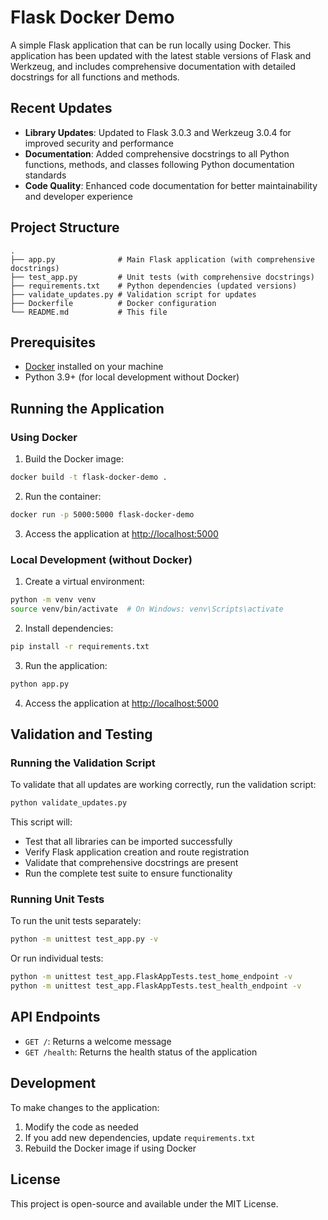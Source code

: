 # Flask Docker Demo

A simple Flask application that can be run locally using Docker. This application has been updated with the latest stable versions of Flask and Werkzeug, and includes comprehensive documentation with detailed docstrings for all functions and methods.

## Recent Updates

- **Library Updates**: Updated to Flask 3.0.3 and Werkzeug 3.0.4 for improved security and performance
- **Documentation**: Added comprehensive docstrings to all Python functions, methods, and classes following Python documentation standards
- **Code Quality**: Enhanced code documentation for better maintainability and developer experience

## Project Structure

```
.
├── app.py              # Main Flask application (with comprehensive docstrings)
├── test_app.py         # Unit tests (with comprehensive docstrings)
├── requirements.txt    # Python dependencies (updated versions)
├── validate_updates.py # Validation script for updates
├── Dockerfile          # Docker configuration
└── README.md           # This file
```

## Prerequisites

- [Docker](https://www.docker.com/get-started) installed on your machine
- Python 3.9+ (for local development without Docker)

## Running the Application

### Using Docker

1. Build the Docker image:

```bash
docker build -t flask-docker-demo .
```

2. Run the container:

```bash
docker run -p 5000:5000 flask-docker-demo
```

3. Access the application at [http://localhost:5000](http://localhost:5000)

### Local Development (without Docker)

1. Create a virtual environment:

```bash
python -m venv venv
source venv/bin/activate  # On Windows: venv\Scripts\activate
```

2. Install dependencies:

```bash
pip install -r requirements.txt
```

3. Run the application:

```bash
python app.py
```

4. Access the application at [http://localhost:5000](http://localhost:5000)

## Validation and Testing

### Running the Validation Script

To validate that all updates are working correctly, run the validation script:

```bash
python validate_updates.py
```

This script will:
- Test that all libraries can be imported successfully
- Verify Flask application creation and route registration
- Validate that comprehensive docstrings are present
- Run the complete test suite to ensure functionality

### Running Unit Tests

To run the unit tests separately:

```bash
python -m unittest test_app.py -v
```

Or run individual tests:

```bash
python -m unittest test_app.FlaskAppTests.test_home_endpoint -v
python -m unittest test_app.FlaskAppTests.test_health_endpoint -v
```

## API Endpoints

- `GET /`: Returns a welcome message
- `GET /health`: Returns the health status of the application

## Development

To make changes to the application:

1. Modify the code as needed
2. If you add new dependencies, update `requirements.txt`
3. Rebuild the Docker image if using Docker

## License

This project is open-source and available under the MIT License.